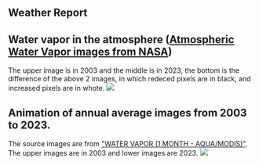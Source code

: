## Weather Report

## Water vapor in the atmosphere ([Atmospheric Water Vapor images from NASA](https://neo.gsfc.nasa.gov/view.php?datasetId=MYDAL2_M_SKY_WV))
The upper image is in 2003 and the middle is in 2023, the bottom is the difference of the above 2 images, in which redeced pixels are in black, and increased pixels are in whote.
![](Images/aqua_ave+.png)

## Animation of annual average images from 2003 to 2023.
The source images are from ["WATER VAPOR (1 MONTH - AQUA/MODIS)"](https://neo.gsfc.nasa.gov/view.php?datasetId=MYDAL2_M_SKY_WV). The upper images are in 2003 and lower images are 2023.
![](Images/scomb0323.gif)


